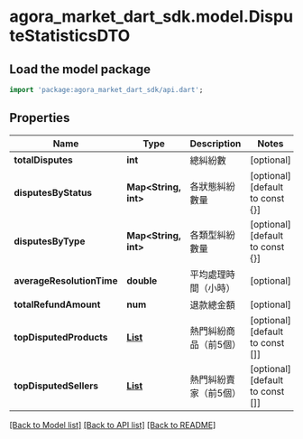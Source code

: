 # agora_market_dart_sdk.model.DisputeStatisticsDTO

## Load the model package
```dart
import 'package:agora_market_dart_sdk/api.dart';
```

## Properties
Name | Type | Description | Notes
------------ | ------------- | ------------- | -------------
**totalDisputes** | **int** | 總糾紛數 | [optional] 
**disputesByStatus** | **Map<String, int>** | 各狀態糾紛數量 | [optional] [default to const {}]
**disputesByType** | **Map<String, int>** | 各類型糾紛數量 | [optional] [default to const {}]
**averageResolutionTime** | **double** | 平均處理時間（小時） | [optional] 
**totalRefundAmount** | **num** | 退款總金額 | [optional] 
**topDisputedProducts** | [**List<TopDisputedProductDTO>**](TopDisputedProductDTO.md) | 熱門糾紛商品（前5個） | [optional] [default to const []]
**topDisputedSellers** | [**List<TopDisputedSellerDTO>**](TopDisputedSellerDTO.md) | 熱門糾紛賣家（前5個） | [optional] [default to const []]

[[Back to Model list]](../README.md#documentation-for-models) [[Back to API list]](../README.md#documentation-for-api-endpoints) [[Back to README]](../README.md)


